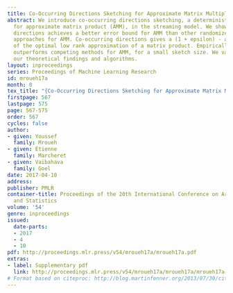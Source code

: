 ```yaml
---
title: Co-Occurring Directions Sketching for Approximate Matrix Multiply
abstract: We introduce co-occurring directions sketching, a deterministic algorithm
  for approximate matrix product (AMM), in the streaming model. We show that co-occurring
  directions achieves a better error bound for AMM than other randomized and deterministic
  approaches for AMM. Co-occurring directions gives a (1 + epsilon) - approximation
  of the optimal low rank approximation of a matrix product. Empirically our algorithm
  outperforms competing methods for AMM, for a small sketch size. We validate empirically
  our theoretical findings and algorithms.
layout: inproceedings
series: Proceedings of Machine Learning Research
id: mroueh17a
month: 0
tex_title: "{Co-Occurring Directions Sketching for Approximate Matrix Multiply}"
firstpage: 567
lastpage: 575
page: 567-575
order: 567
cycles: false
author:
- given: Youssef
  family: Mroueh
- given: Etienne
  family: Marcheret
- given: Vaibahava
  family: Goel
date: 2017-04-10
address: 
publisher: PMLR
container-title: Proceedings of the 20th International Conference on Artificial Intelligence
  and Statistics
volume: '54'
genre: inproceedings
issued:
  date-parts:
  - 2017
  - 4
  - 10
pdf: http://proceedings.mlr.press/v54/mroueh17a/mroueh17a.pdf
extras:
- label: Supplementary pdf
  link: http://proceedings.mlr.press/v54/mroueh17a/mroueh17a/mroueh17a-supp.pdf
# Format based on citeproc: http://blog.martinfenner.org/2013/07/30/citeproc-yaml-for-bibliographies/
---
```

